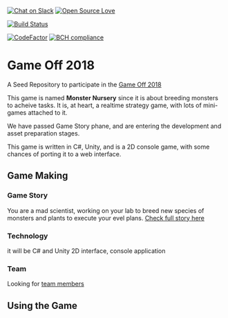 [![Chat on Slack](https://img.shields.io/badge/chat-slack-blue.svg?logo=slack&longCache=true&style=plastic)](https://monstersnursery.slack.com/messages/CDV02R35J/)
[![Open Source Love](https://badges.frapsoft.com/os/v1/open-source.png?v=103)](https://github.com/ellerbrock/open-source-badges/)

[![Build Status](https://travis-ci.com/aawadall/Game-Off-2018.svg?branch=master)](https://travis-ci.com/aawadall/Game-Off-2018)

[![CodeFactor](https://www.codefactor.io/repository/github/aawadall/game-off-2018/badge)](https://www.codefactor.io/repository/github/aawadall/game-off-2018)
[![BCH compliance](https://bettercodehub.com/edge/badge/aawadall/Game-Off-2018?branch=master)](https://bettercodehub.com/)

# Game Off 2018
A Seed Repository to participate in the [Game Off 2018](https://itch.io/jam/game-off-2018)

This game is named __Monster Nursery__ since it is about breeding monsters to acheive tasks. It is, at heart, a realtime strategy game, with lots of mini-games attached to it.

We have passed Game Story phane, and are entering the development and asset preparation stages. 

This game is written in C#, Unity, and is a 2D console game, with some chances of porting it to a web interface. 

## Game Making 
### Game Story
You are a mad scientist, working on your lab to breed new species of monsters and plants to execute your evel plans.
[Check full story here](https://github.com/aawadall/Game-Off-2018/blob/master/docs/game_story.md)

### Technology
it will be C# and Unity
2D interface, console application 

### Team 
Looking for [team members](https://github.com/aawadall/Game-Off-2018/issues/1)

## Using the Game

